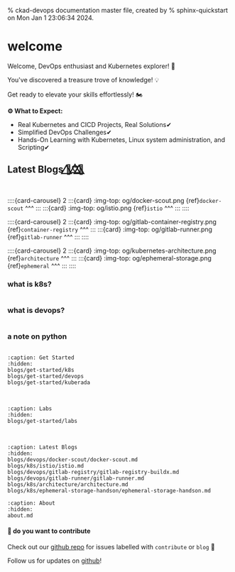 % ckad-devops documentation master file, created by
% sphinx-quickstart on Mon Jan  1 23:06:34 2024.

# welcome

Welcome, DevOps enthusiast and Kubernetes explorer! 🚀

You've discovered a treasure trove of knowledge! 💡

Get ready to elevate your skills effortlessly! 🏍️



**⚙️ What to Expect:**

- Real Kubernetes and CICD Projects, Real Solutions✔
- Simplified DevOps Challenges✔
- Hands-On Learning with Kubernetes, Linux system administration, and Scripting✔


<!-- :::{card} 
:link-type: ref
:img-top: og/architecture.png
:shadow: lg
:margin: 5
:width: 75%
:text-align: center
{ref}`architecture`
+++
:::

:::{card} 
:link-type: ref
:img-top: og/architecture.png
:shadow: lg
:margin: 5
:width: 75%
:text-align: center
{ref}`architecture`
+++
::: -->



<!-- <img src="https://api.thegreenwebfoundation.org/greencheckimage/kuberada.devtechops.dev?nocache=true" alt="This website is hosted Green - checked by thegreenwebfoundation.org"> -->

## Latest Blogs 🦋⃤♡⃤🌈⃤

</br>


::::{card-carousel} 2
:::{card}
:img-top: og/docker-scout.png
{ref}`docker-scout`
^^^
:::
:::{card}
:img-top: og/istio.png
{ref}`istio`
^^^
:::
::::

::::{card-carousel} 2
:::{card}
:img-top: og/gitlab-container-registry.png
{ref}`container-registry`
^^^
:::
:::{card}
:img-top: og/gitlab-runner.png
{ref}`gitlab-runner`
^^^
:::
::::

::::{card-carousel} 2
:::{card}
:img-top: og/kubernetes-architecture.png
{ref}`architecture`
^^^
:::
:::{card}
:img-top: og/ephemeral-storage.png
{ref}`ephemeral`
^^^
:::
::::


### what is k8s?

```{include} blogs/snippets/what-is-k8s.md
```


### what is devops?

```{include} blogs/snippets/what-is-devops.md
```

### a note on python

```{include} blogs/snippets/python-and-devops.md
```


```{toctree}
:caption: Get Started
:hidden:
blogs/get-started/k8s
blogs/get-started/devops
blogs/get-started/kuberada

```

<!-- ```{toctree}
:caption: Blogs by Domains
:hidden:
blogs/ckad/ckad-collection
blogs/devops/devops-collection
``` -->

</br>

```{toctree}
:caption: Labs
:hidden:
blogs/get-started/labs
```

</br>


```{toctree}
:caption: Latest Blogs
:hidden:
blogs/devops/docker-scout/docker-scout.md
blogs/k8s/istio/istio.md
blogs/devops/gitlab-registry/gitlab-registry-buildx.md
blogs/devops/gitlab-runner/gitlab-runner.md
blogs/k8s/architecture/architecture.md
blogs/k8s/ephemeral-storage-handson/ephemeral-storage-handson.md
```

<!-- </br>

```{toctree}
:hidden:
blogs/authors/gulcan.md
``` -->


```{toctree}
:caption: About
:hidden:
about.md

```

#### **🙌 do you want to contribute** 

Check out our [github repo](https://github.com/colossus06/kuberada-blog) for issues labelled with `contribute` or `blog` 🧱

Follow us for updates on [github](https://github.com/colossus06)!

<!-- ```{admonition} Estimated completion
  1 April
``` -->
